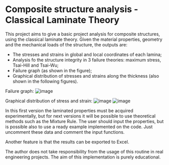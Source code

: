 # Composite structure analysis - Classical Laminate Theory

This project aims to give a basic project analysis for composite structures, using the classical laminate theory. Given the material properties, geometry and the mechanical loads of the structure, the outputs are:

- The stresses and strains in global and local coordinates of each lamina;
- Analysis fo the structure integrity in 3 failure theories: maximum stress, Tsai-Hill and Tsai-Wu;
- Failure graph (as shown in the figure);
- Graphical distribution of stresses and strains along the thickness (also shown in the following figures).

Failure graph:
![image](https://user-images.githubusercontent.com/108631583/198893050-f5786829-e904-45e5-a901-f012f42a3e49.png)

Graphical distribution of stress and strain:
![image](https://user-images.githubusercontent.com/108631583/198893199-ced11214-fb50-441c-8c04-9b7ec727e723.png)
![image](https://user-images.githubusercontent.com/108631583/198893247-13c63cc2-786b-4983-8abd-37d80ebfacf2.png)

In this first version the laminated properties must be acquired experimentally, but for next versions it will be possible to use theoretical methods such as the Mixture Rule. The user should input the properties, but is possible also to use a ready example implemented on the code. Just uncomment these data and comment the input functions.

Another feature is that the results can be exported to Excel.

The author does not take responsibility from the usage of this routine in real engineering projects. The aim of this implementation is purely educational.
